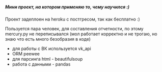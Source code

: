 ##### Мини проект, на котором применяю то, чему научился :)

Проект задеплоен на heroku с постгресом, так как бесплатно :)

Пользуется пара человек, для составления отчетности, по этому mercury.py
не переписывался (мол работает корректно и не трогаю, но знаю что есть много 
безобразия в коде)

- для работы с ВК используется vk_api
- ORM peewee
- для парсинга html - beautifulsoup
- работа с данными - pandas